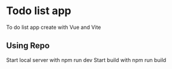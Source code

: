 # Todo list app

To do list app create with Vue and Vite

## Using Repo

Start local server with npm run dev
Start build with npm run build